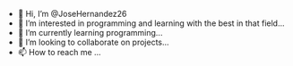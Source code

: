 - 👋 Hi, I’m @JoseHernandez26
- 👀 I’m interested in programming and learning with the best in that field...
- 🌱 I’m currently learning programming...
- 💞️ I’m looking to collaborate on projects...
- 📫 How to reach me ...

<!---
JoseHernandez26/JoseHernandez26 is a ✨ special ✨ repository because its `README.md` (this file) appears on your GitHub profile.
You can click the Preview link to take a look at your changes.
--->
